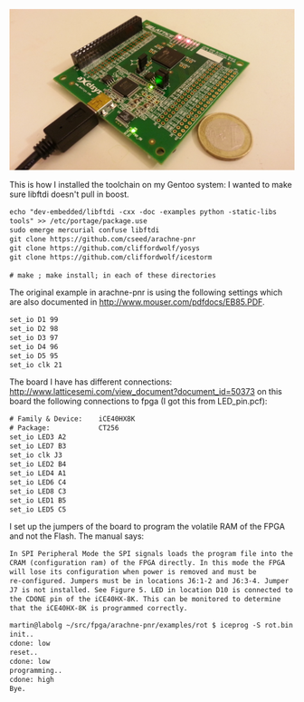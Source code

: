 ![Photography of the running FPGA.](/pcb-photo.jpg?raw=true "FPGA with LEDs being controlled by the code of this repository")


This is how I installed the toolchain on my Gentoo system:
I wanted to make sure libftdi doesn't pull in boost.
```
echo "dev-embedded/libftdi -cxx -doc -examples python -static-libs tools" >> /etc/portage/package.use
sudo emerge mercurial confuse libftdi
git clone https://github.com/cseed/arachne-pnr
git clone https://github.com/cliffordwolf/yosys
git clone https://github.com/cliffordwolf/icestorm

# make ; make install; in each of these directories
```

The original example in arachne-pnr is using the following settings which are also documented in http://www.mouser.com/pdfdocs/EB85.PDF.
```
set_io D1 99
set_io D2 98
set_io D3 97
set_io D4 96
set_io D5 95
set_io clk 21
```


The board I have has different connections:
http://www.latticesemi.com/view_document?document_id=50373
on this board the following connections to fpga (I got this from LED_pin.pcf):
```
# Family & Device:    iCE40HX8K
# Package:            CT256
set_io LED3 A2
set_io LED7 B3
set_io clk J3
set_io LED2 B4
set_io LED4 A1
set_io LED6 C4
set_io LED8 C3
set_io LED1 B5
set_io LED5 C5
```

I set up the jumpers of the board to program the volatile RAM of the
FPGA and not the Flash.  The manual says:

```
In SPI Peripheral Mode the SPI signals loads the program file into the
CRAM (configuration ram) of the FPGA directly. In this mode the FPGA
will lose its configuration when power is removed and must be
re-configured. Jumpers must be in locations J6:1-2 and J6:3-4. Jumper
J7 is not installed. See Figure 5. LED in location D10 is connected to
the CDONE pin of the iCE40HX-8K. This can be monitored to determine
that the iCE40HX-8K is programmed correctly.
```
```
martin@labolg ~/src/fpga/arachne-pnr/examples/rot $ iceprog -S rot.bin
init..
cdone: low
reset..
cdone: low
programming..
cdone: high
Bye.
```